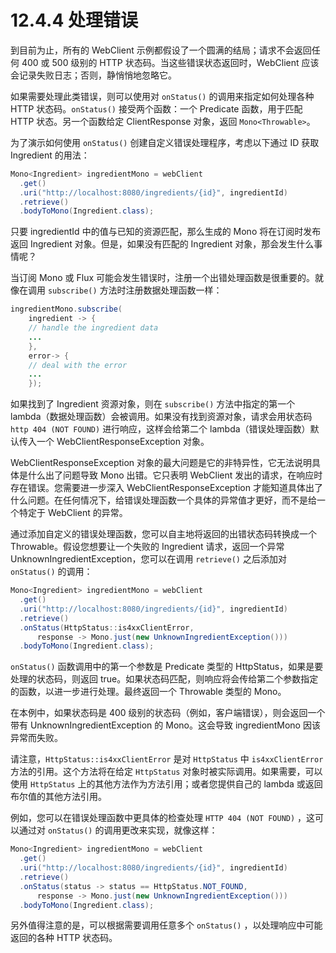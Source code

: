 # 12.4.4 处理错误

到目前为止，所有的 WebClient 示例都假设了一个圆满的结局；请求不会返回任何 400 或 500 级别的 HTTP 状态码。当这些错误状态返回时，WebClient 应该会记录失败日志；否则，静悄悄地忽略它。

如果需要处理此类错误，则可以使用对 `onStatus()` 的调用来指定如何处理各种 HTTP 状态码。`onStatus()` 接受两个函数：一个 Predicate 函数，用于匹配 HTTP 状态。另一个函数给定 ClientResponse 对象，返回 `Mono<Throwable>`。

为了演示如何使用 `onStatus()` 创建自定义错误处理程序，考虑以下通过 ID 获取 Ingredient 的用法：

```java
Mono<Ingredient> ingredientMono = webClient
  .get()
  .uri("http://localhost:8080/ingredients/{id}", ingredientId)
  .retrieve()
  .bodyToMono(Ingredient.class);
```

只要 ingredientId 中的值与已知的资源匹配，那么生成的 Mono 将在订阅时发布返回 Ingredient 对象。但是，如果没有匹配的 Ingredient 对象，那会发生什么事情呢？

当订阅 Mono 或 Flux 可能会发生错误时，注册一个出错处理函数是很重要的。就像在调用 `subscribe()` 方法时注册数据处理函数一样：

```java
ingredientMono.subscribe(
    ingredient -> {
    // handle the ingredient data
    ...
    },
    error-> {
    // deal with the error
    ...
    });
```

如果找到了 Ingredient 资源对象，则在 `subscribe()` 方法中指定的第一个 lambda（数据处理函数）会被调用。如果没有找到资源对象，请求会用状态码 `http 404 (NOT FOUND)` 进行响应，这样会给第二个 lambda（错误处理函数）默认传入一个 WebClientResponseException 对象。

WebClientResponseException 对象的最大问题是它的非特异性，它无法说明具体是什么出了问题导致 Mono 出错。它只表明 WebClient 发出的请求，在响应时存在错误。您需要进一步深入 WebClientResponseException 才能知道具体出了什么问题。在任何情况下，给错误处理函数一个具体的异常值才更好，而不是给一个特定于 WebClient 的异常。

通过添加自定义的错误处理函数，您可以自主地将返回的出错状态码转换成一个Throwable。假设您想要让一个失败的 Ingredient 请求，返回一个异常 UnknownIngredientException，您可以在调用 `retrieve()` 之后添加对 `onStatus()` 的调用：

```java
Mono<Ingredient> ingredientMono = webClient
  .get()
  .uri("http://localhost:8080/ingredients/{id}", ingredientId)
  .retrieve()
  .onStatus(HttpStatus::is4xxClientError,
      response -> Mono.just(new UnknownIngredientException()))
  .bodyToMono(Ingredient.class);
```

`onStatus()` 函数调用中的第一个参数是 Predicate 类型的 HttpStatus，如果是要处理的状态码，则返回 true。如果状态码匹配，则响应将会传给第二个参数指定的函数，以进一步进行处理。最终返回一个 Throwable 类型的 Mono。

在本例中，如果状态码是 400 级别的状态码（例如，客户端错误），则会返回一个带有 UnknownIngredientException 的 Mono。这会导致 ingredientMono 因该异常而失败。

请注意，`HttpStatus::is4xxClientError` 是对 `HttpStatus` 中 `is4xxClientError` 方法的引用。这个方法将在给定 `HttpStatus` 对象时被实际调用。如果需要，可以使用 `HttpStatus` 上的其他方法作为方法引用；或者您提供自己的 lambda 或返回布尔值的其他方法引用。

例如，您可以在错误处理函数中更具体的检查处理 `HTTP 404 (NOT FOUND)` ，这可以通过对 `onStatus()` 的调用更改来实现，就像这样：

```java
Mono<Ingredient> ingredientMono = webClient
  .get()
  .uri("http://localhost:8080/ingredients/{id}", ingredientId)
  .retrieve()
  .onStatus(status -> status == HttpStatus.NOT_FOUND,
      response -> Mono.just(new UnknownIngredientException()))
  .bodyToMono(Ingredient.class);
```

另外值得注意的是，可以根据需要调用任意多个 `onStatus()` ，以处理响应中可能返回的各种 HTTP 状态码。


